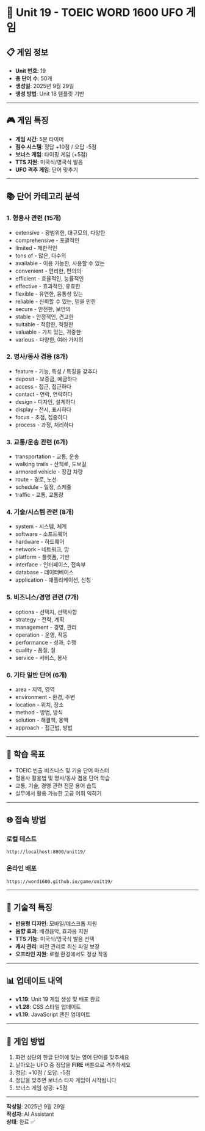# 🚀 Unit 19 - TOEIC WORD 1600 UFO 게임

## 📋 **게임 정보**
- **Unit 번호**: 19
- **총 단어 수**: 50개
- **생성일**: 2025년 9월 29일
- **생성 방법**: Unit 18 템플릿 기반

---

## 🎮 **게임 특징**
- **게임 시간**: 5분 타이머
- **점수 시스템**: 정답 +10점 / 오답 -5점
- **보너스 게임**: 타이핑 게임 (+5점)
- **TTS 지원**: 미국식/영국식 발음
- **UFO 격추 게임**: 단어 맞추기

---

## 📚 **단어 카테고리 분석**

### **1. 형용사 관련 (15개)**
- extensive - 광범위한, 대규모의, 다양한
- comprehensive - 포괄적인
- limited - 제한적인
- tons of - 많은, 다수의
- available - 이용 가능한, 사용할 수 있는
- convenient - 편리한, 편의의
- efficient - 효율적인, 능률적인
- effective - 효과적인, 유효한
- flexible - 유연한, 융통성 있는
- reliable - 신뢰할 수 있는, 믿을 만한
- secure - 안전한, 보안의
- stable - 안정적인, 견고한
- suitable - 적합한, 적절한
- valuable - 가치 있는, 귀중한
- various - 다양한, 여러 가지의

### **2. 명사/동사 겸용 (8개)**
- feature - 기능, 특성 / 특징을 갖추다
- deposit - 보증금, 예금하다
- access - 접근, 접근하다
- contact - 연락, 연락하다
- design - 디자인, 설계하다
- display - 전시, 표시하다
- focus - 초점, 집중하다
- process - 과정, 처리하다

### **3. 교통/운송 관련 (6개)**
- transportation - 교통, 운송
- walking trails - 산책로, 도보길
- armored vehicle - 장갑 차량
- route - 경로, 노선
- schedule - 일정, 스케줄
- traffic - 교통, 교통량

### **4. 기술/시스템 관련 (8개)**
- system - 시스템, 체계
- software - 소프트웨어
- hardware - 하드웨어
- network - 네트워크, 망
- platform - 플랫폼, 기반
- interface - 인터페이스, 접속부
- database - 데이터베이스
- application - 애플리케이션, 신청

### **5. 비즈니스/경영 관련 (7개)**
- options - 선택지, 선택사항
- strategy - 전략, 계획
- management - 경영, 관리
- operation - 운영, 작동
- performance - 성과, 수행
- quality - 품질, 질
- service - 서비스, 봉사

### **6. 기타 일반 단어 (6개)**
- area - 지역, 영역
- environment - 환경, 주변
- location - 위치, 장소
- method - 방법, 방식
- solution - 해결책, 용액
- approach - 접근법, 방법

---

## 🎯 **학습 목표**
- TOEIC 빈출 비즈니스 및 기술 단어 마스터
- 형용사 활용법 및 명사/동사 겸용 단어 학습
- 교통, 기술, 경영 관련 전문 용어 습득
- 실무에서 활용 가능한 고급 어휘 익히기

---

## 🌐 **접속 방법**

### **로컬 테스트**
```
http://localhost:8000/unit19/
```

### **온라인 배포**
```
https://word1600.github.io/game/unit19/
```

---

## 🔧 **기술적 특징**
- **반응형 디자인**: 모바일/데스크톱 지원
- **음향 효과**: 배경음악, 효과음 지원
- **TTS 기능**: 미국식/영국식 발음 선택
- **캐시 관리**: 버전 관리로 최신 파일 보장
- **오프라인 지원**: 로컬 환경에서도 정상 작동

---

## 📊 **업데이트 내역**
- **v1.19**: Unit 19 게임 생성 및 배포 완료
- **v1.28**: CSS 스타일 업데이트
- **v1.19**: JavaScript 엔진 업데이트

---

## 🎉 **게임 방법**
1. 화면 상단의 한글 단어에 맞는 영어 단어를 맞추세요
2. 날아오는 UFO 중 정답을 **FIRE** 버튼으로 격추하세요
3. 정답: +10점 / 오답: -5점
4. 정답을 맞추면 보너스 타자 게임이 시작됩니다
5. 보너스 게임 성공: +5점

---

**작성일**: 2025년 9월 29일  
**작성자**: AI Assistant  
**상태**: 완료 ✅